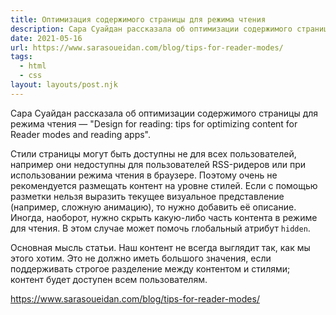 ```yaml
---
title: Оптимизация содержимого страницы для режима чтения
description: Сара Суайдан рассказала об оптимизации содержимого страницы для режима чтения
date: 2021-05-16
url: https://www.sarasoueidan.com/blog/tips-for-reader-modes/
tags:
  - html
  - css
layout: layouts/post.njk
---
```

Сара Суайдан рассказала об оптимизации содержимого страницы для режима чтения — "Design for reading: tips for optimizing content for Reader modes and reading apps".

Стили страницы могут быть доступны не для всех пользователей, например они недоступны для пользователей RSS-ридеров или при использовании режима чтения в браузере. Поэтому очень не рекомендуется размещать контент на уровне стилей. Если с помощью разметки нельзя выразить текущее визуальное представление (например, сложную анимацию), то нужно добавить её описание. Иногда, наоборот, нужно скрыть какую-либо часть контента в режиме для чтения. В этом случае может помочь глобальный атрибут `hidden`.

Основная мысль статьи. Наш контент не всегда выглядит так, как мы этого хотим. Это не должно иметь большого значения, если поддерживать строгое разделение между контентом и стилями; контент будет доступен всем пользователям.

https://www.sarasoueidan.com/blog/tips-for-reader-modes/
